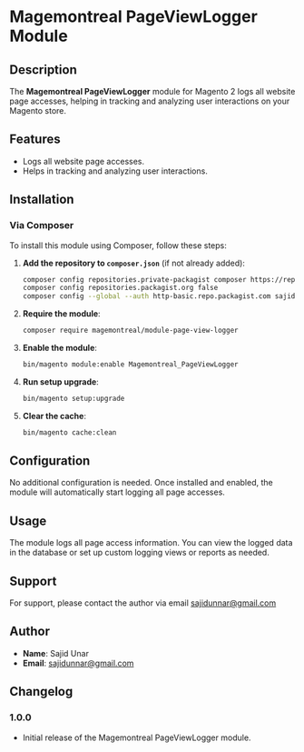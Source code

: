 # Magemontreal PageViewLogger Module

## Description

The **Magemontreal PageViewLogger** module for Magento 2 logs all website page accesses, helping in tracking and analyzing user interactions on your Magento store.

## Features

- Logs all website page accesses.
- Helps in tracking and analyzing user interactions.

## Installation

### Via Composer

To install this module using Composer, follow these steps:

1. **Add the repository to `composer.json`** (if not already added):

    ```sh
   composer config repositories.private-packagist composer https://repo.packagist.com/magemontreal/
   composer config repositories.packagist.org false
   composer config --global --auth http-basic.repo.packagist.com sajidunnar tokenhash (Ask for token)
    ```

2. **Require the module**:

    ```sh
    composer require magemontreal/module-page-view-logger
    ```

3. **Enable the module**:

    ```sh
    bin/magento module:enable Magemontreal_PageViewLogger
    ```

4. **Run setup upgrade**:

    ```sh
    bin/magento setup:upgrade
    ```

5. **Clear the cache**:

    ```sh
    bin/magento cache:clean
    ```

## Configuration

No additional configuration is needed. Once installed and enabled, the module will automatically start logging all page accesses.

## Usage

The module logs all page access information. You can view the logged data in the database or set up custom logging views or reports as needed.

## Support

For support, please contact the author via email sajidunnar@gmail.com


## Author

- **Name**: Sajid Unar
- **Email**: sajidunnar@gmail.com

## Changelog

### 1.0.0
- Initial release of the Magemontreal PageViewLogger module.
